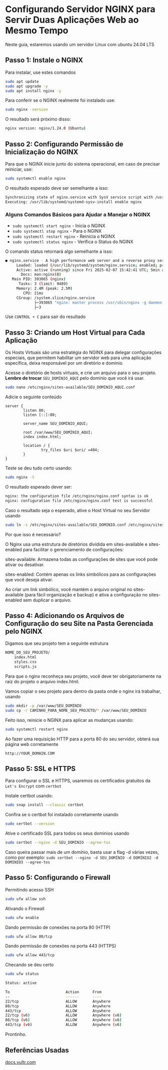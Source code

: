 # Configurando Servidor NGINX para Servir Duas Aplicações Web ao Mesmo Tempo

Neste guia, estaremos usando um servidor Linux com ubuntu 24.04 LTS

## Passo 1: Instale o NGINX

Para instalar, use estes comandos

```bash
sudo apt update
sudo apt upgrade -y
sudo apt install nginx -y
```

Para conferir se o NGINX realmente foi instalado use:

```bash
sudo nginx -version
```

O resultado será próximo disso:

```bash
nginx version: nginx/1.24.0 (Ubuntu)
```

## Passo 2: Configurando Permissão de Inicialização do NGINX

Para que o NGINX inicie junto do sistema operacional, em caso de precisar reiniciar, use:

```bash
sudo systemctl enable nginx
```

O resultado esperado deve ser semelhante a isso:

```bash
Synchronizing state of nginx.service with SysV service script with /usr/lib/systemd/systemd-sysv-install.
Executing: /usr/lib/systemd/systemd-sysv-install enable nginx
```

### Alguns Comandos Básicos para Ajudar a Manejar o NGINX

- `sudo systemctl start nginx` - Inicia o NGINX
- `sudo systemctl stop nginx` - Para o NGINX
- `sudo systemctl restart nginx` - Reinicia o NGINX
- `sudo systemctl status nginx` - Verifica o Status do NGINX

O comando status retornará algo semelhante a isso:

```bash
● nginx.service - A high performance web server and a reverse proxy server
     Loaded: loaded (/usr/lib/systemd/system/nginx.service; enabled; preset: enabled)
     Active: active (running) since Fri 2025-02-07 15:42:41 UTC; 5min ago
       Docs: man:nginx(8)
   Main PID: 393065 (nginx)
      Tasks: 3 (limit: 9489)
     Memory: 2.4M (peak: 2.5M)
        CPU: 21ms
     CGroup: /system.slice/nginx.service
             ├─393065 "nginx: master process /usr/sbin/nginx -g daemon on; master_process on;"
             ├─3
```

Use `CONTROL + C` para sair do resultado

## Passo 3: Criando um Host Virtual para Cada Aplicação

Os Hosts Virtuais são uma estratégia do NGINX para delegar configurações especiais, que permitem habilitar um servidor web para uma aplicação específica, deixa responsável por um diretório e domínio.

Acesse o diretório de hosts virtuais, e crie um arquivo para o seu projeto. **Lembre de trocar** `SEU_DOMÍNIO_AQUI` pelo domínio que você irá usar.

```bash
sudo nano /etc/nginx/sites-available/SEU_DOMÍNIO_AQUI.conf
```

Adicie o seguinte conteúdo

```nginx
server {
        listen 80;
        listen [::]:80;

        server_name SEU_DOMÍNIO_AQUI;

        root /var/www/SEU_DOMÍNIO_AQUI;
        index index.html;

        location / {
                try_files $uri $uri/ =404;
        }
}
```

Teste se deu tudo certo usando:

```bash
sudo nginx -t
```

O resultado esperado dever ser:

```bash
nginx: the configuration file /etc/nginx/nginx.conf syntax is ok
nginx: configuration file /etc/nginx/nginx.conf test is successful
```

Caso o resultado seja o esperado, ative o Host Virtual no seu Servidor usando

```bash
sudo ln -s /etc/nginx/sites-available/SEU_DOMÍNIO.conf /etc/nginx/sites-enabled/
```

Por que isso é necessário?

O Nginx usa uma estrutura de diretórios dividida em sites-available e sites-enabled para facilitar o gerenciamento de configurações:

sites-available: Armazena todas as configurações de sites que você pode ativar ou desativar.

sites-enabled: Contém apenas os links simbólicos para as configurações que você deseja ativar.

Ao criar um link simbólico, você mantém o arquivo original no sites-available (para fácil organização e backup) e ativa a configuração no sites-enabled sem duplicar o arquivo.

## Passo 4: Adicionando os Arquivos de Configuração do seu Site na Pasta Gerenciada pelo NGINX

Digamos que seu projeto tem a seguinte estrutura

```bash
NOME_DO_SEU_PROJETO/
    index.html
    styles.css
    scripts.js
```

Para que o nginx reconheça seu projeto, você deve ter obrigatoriamente na raiz do projeto o arquivo index.html.

Vamos copiar o seu projeto para dentro da pasta onde o nginx irá trabalhar, usando

```bash
sudo mkdir -p /var/www/SEU_DOMÍNIO
sudo cp -r CAMINHO_PARA_NOME_SEU_PROJETO/* /var/www/SEU_DOMÍNIO
```

Feito isso, reinicie o NGINX para aplicar as mudanças usando:

```bash
sudo systemctl restart nginx
```

Ao fazer uma requisição HTTP para a porta 80 do seu servidor, obterá sua página web corretamente

```http
http://YOUR_DOMAIN.COM
```

## Passo 5: SSL e HTTPS

Para configurar o SSL e HTTPS, usaremos os certificados gratuitos da `Let's Encrypt` com `certbot`

Instale  certbot usando:

```bash
sudo snap install --classic certbot
```

Confira se o certbot foi instalado corretamente usando

```bash
sudo certbot --version
```

Ative o certificado SSL para todos os seus dominios usando

```bash
sudo certbot --nginx -d SEU_DOMÍNIO --agree-tos
```

Caso queira passar mais de um domínio, basta usar a flag -d várias vezes, como por exemplo: `sudo certbot --nginx -d SEU_DOMÍNIO -d DOMÍNIO2 -d DOMINIO3 --agree-tos`

## Passo 5: Configurando o Firewall

Permitindo acesso SSH

```bash
sudo ufw allow ssh
```

Ativando o Firewall

```bash
sudo ufw enable
```

Dando permissão de conexões na porta 80 (HTTP)

```bash
sudo ufw allow 80/tcp
```

Dando permissão de conexões na porta 443 (HTTPS)

```bash
sudo ufw allow 443/tcp
```

Checando se deu certo

```bash
sudo ufw status
```

```bash
Status: active

To                         Action      From
--                         ------      ----
22/tcp                     ALLOW       Anywhere                  
80/tcp                     ALLOW       Anywhere                  
443/tcp                    ALLOW       Anywhere                  
22/tcp (v6)                ALLOW       Anywhere (v6)             
80/tcp (v6)                ALLOW       Anywhere (v6)             
443/tcp (v6)               ALLOW       Anywhere (v6)
```

Prontinho.

## Referências Usadas

[docs.vultr.com](https://docs.vultr.com/how-to-install-nginx-web-server-on-ubuntu-24-04?ref=9141995&utm_source=performance-max-latam&utm_medium=paidmedia&obility_id=17096555207&&utm_campaign=LATAM_-_Brazil_-_Performance_Max_-_1001&utm_term=&utm_content=&ref=9141995&gad_source=1&gclid=Cj0KCQiA-5a9BhCBARIsACwMkJ4dsN0wazx1NjXka0cnBGIxBvud1ocACDXU6zRF-WIuP32aflrbt-AaAsa6EALw_wcB)
